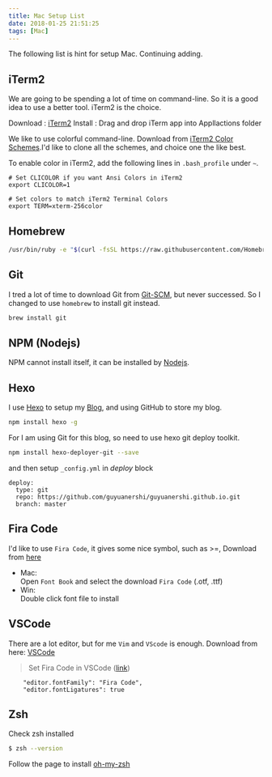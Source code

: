```yaml
---
title: Mac Setup List
date: 2018-01-25 21:51:25
tags: [Mac]
---
```

The following list is hint for setup Mac. Continuing adding.

<!-- more -->
## iTerm2
We are going to be spending a lot of time on command-line. So it is a good idea to use a better tool. iTerm2 is the choice.

Download : [iTerm2](http://www.iterm2.com)
Install  : Drag and drop iTerm app into Appllactions folder

We like to use colorful command-line. Download from [iTerm2 Color Schemes](https://github.com/mbadolato/iTerm2-Color-Schemes/tree/master/schemes).I'd like to clone all the schemes, and choice one the like best.

To enable color in iTerm2, add the following lines in `.bash_profile` under `~`.
```
# Set CLICOLOR if you want Ansi Colors in iTerm2
export CLICOLOR=1

# Set colors to match iTerm2 Terminal Colors
export TERM=xterm-256color
```

## Homebrew
```bash
/usr/bin/ruby -e "$(curl -fsSL https://raw.githubusercontent.com/Homebrew/install/master/install)"
```

## Git
I tred a lot of time to download Git from [Git-SCM](https://git-scm.com/downloads), but never successed. So I changed to use `homebrew` to install git instead.
```bash
brew install git
```

## NPM (Nodejs)
NPM cannot install itself, it can be installed by [Nodejs](https://nodejs.org/en/).

## Hexo
I use [Hexo](https://hexo.io/) to setup my [Blog](http://gu-yuan.top), and using GitHub to store my blog.
```bash
npm install hexo -g
```
For I am using Git for this blog, so need to use hexo git deploy toolkit.
```bash
npm install hexo-deployer-git --save
```
and then setup `_config.yml` in *deploy* block
```
deploy:
  type: git
  repo: https://github.com/guyuanershi/guyuanershi.github.io.git
  branch: master
```

## Fira Code
I'd like to use `Fira Code`, it gives some nice symbol, such as >=,
Download from [here](https://github.com/tonsky/FiraCode)

* Mac:  
Open `Font Book` and select the download `Fira Code` (.otf, .ttf)
* Win:  
Double click font file to install

## VSCode
There are a lot editor, but for me `Vim` and `VScode` is enough.
Download from here: [VSCode](https://code.visualstudio.com/)

>Set Fira Code in VSCode ([link](https://github.com/tonsky/FiraCode/wiki/VS-Code-Instructions))
```
    "editor.fontFamily": "Fira Code",
    "editor.fontLigatures": true
```

## Zsh
Check zsh installed
```bash
$ zsh --version
```
Follow the page to install [oh-my-zsh](https://github.com/robbyrussell/oh-my-zsh)